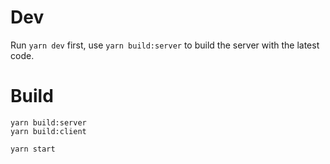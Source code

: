 # Dev
Run `yarn dev` first, use `yarn build:server` to build the server with the latest code.

# Build
```
yarn build:server
yarn build:client

yarn start
```